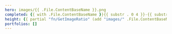 ```yaml
---
hero: images/{{ .File.ContentBaseName }}.png
completed: {{ with .File.ContentBaseName }}{{ substr . 0 4 }}-{{ substr . 4 2 }}-{{ substr . 6 2 }}{{ end }}
height: {{ partial "fn/GetImageRatio" (add "images/" .File.ContentBaseName ".png") }}
portfolios: []
---
```

